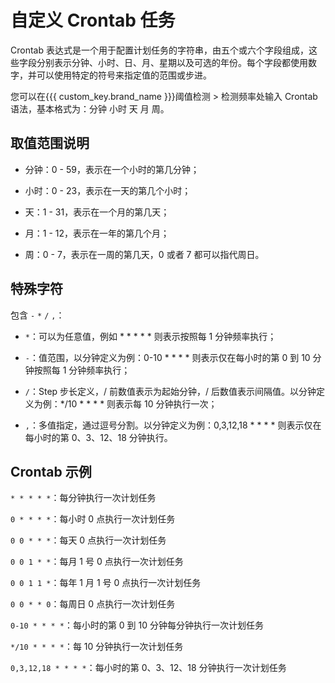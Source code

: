 # 自定义 Crontab 任务

Crontab 表达式是一个用于配置计划任务的字符串，由五个或六个字段组成，这些字段分别表示分钟、小时、日、月、星期以及可选的年份。每个字段都使用数字，并可以使用特定的符号来指定值的范围或步进。

您可以在{{{ custom_key.brand_name }}}阈值检测 > 检测频率处输入 Crontab 语法，基本格式为：分钟 小时 天 月 周。

## 取值范围说明

- 分钟：0 - 59，表示在一个小时的第几分钟；

- 小时：0 - 23，表示在一天的第几个小时；

- 天：1 - 31，表示在一个月的第几天；

- 月：1 - 12，表示在一年的第几个月；

- 周：0 - 7，表示在一周的第几天，0 或者 7 都可以指代周日。



## 特殊字符

包含 `-` `*` `/` `,`：

- `*`：可以为任意值，例如 * * * * * 则表示按照每 1 分钟频率执行；

- `-`：值范围，以分钟定义为例：0-10 * * * * 则表示仅在每小时的第 0 到 10 分钟按照每 1 分钟频率执行；

- `/`：Step 步长定义，/ 前数值表示为起始分钟，/ 后数值表示间隔值。以分钟定义为例：*/10 * * * * 则表示每 10 分钟执行一次；

- `,`：多值指定，通过逗号分割。以分钟定义为例：0,3,12,18 * * * * 则表示仅在每小时的第 0、3、12、18 分钟执行。



## Crontab 示例

`* * * * *`：每分钟执行一次计划任务

`0 * * * *`：每小时 0 点执行一次计划任务

`0 0 * * *`：每天 0 点执行一次计划任务

`0 0 1 * *`：每月 1 号 0 点执行一次计划任务

`0 0 1 1 *`：每年 1 月 1 号 0 点执行一次计划任务

`0 0 * * 0`：每周日 0 点执行一次计划任务

`0-10 * * * *`：每小时的第 0 到 10 分钟每分钟执行一次计划任务

`*/10 * * * *`：每 10 分钟执行一次计划任务

`0,3,12,18 * * * *`：每小时的第 0、3、12、18 分钟执行一次计划任务

